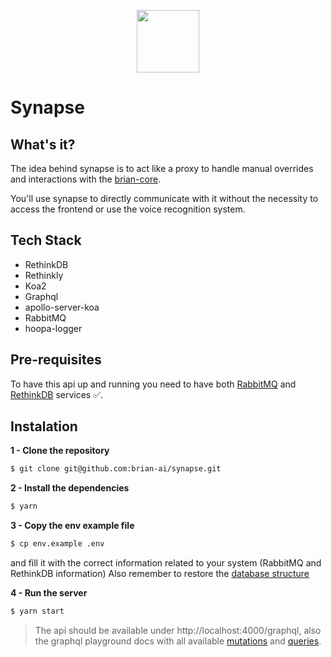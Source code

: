 <p align="center"><img src="https://avatars1.githubusercontent.com/u/48646115?s=200&v=4" width="100px" /></p>

# Synapse

## What's it?

The idea behind synapse is to act like a proxy to handle manual overrides and interactions with the [brian-core](https://github.com/brian-ai/core).

You'll use synapse to directly communicate with it without the necessity to access the frontend or use the voice recognition system.

## Tech Stack

- RethinkDB
- Rethinkly
- Koa2
- Graphql
- apollo-server-koa
- RabbitMQ
- hoopa-logger

## Pre-requisites

To have this api up and running you need to have both [RabbitMQ](https://hub.docker.com/_/rabbitmq/) and [RethinkDB](https://hub.docker.com/_/rethinkdb) services :white_check_mark:.

## Instalation

**1 - Clone the repository**

```sh
$ git clone git@github.com:brian-ai/synapse.git
```

**2 - Install the dependencies**

```sh
$ yarn
```

**3 - Copy the env example file**

```sh
$ cp env.example .env
```

and fill it with the correct information related to your system (RabbitMQ and RethinkDB information)
Also remember to restore the [database structure]()

**4 - Run the server**

```sh
$ yarn start
```

> The api should be available under http://localhost:4000/graphql, also the graphql playground docs with all available [mutations]() and [queries]().
